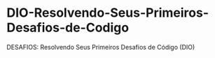# DIO-Resolvendo-Seus-Primeiros-Desafios-de-Codigo
DESAFIOS: Resolvendo Seus Primeiros Desafios de Código (DIO)
